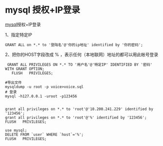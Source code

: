 # mysql 授权+IP登录

[mysql](http://www.2cto.com/database/MySQL/)授权+IP登录

1、指定特定IP

```
GRANT ALL on *.* to '登陆名'@'你的ip地址' identified by '你的密码';
```

2、把你的HOST字段改成 % ，表示任何（本地联网）地址的都可以用此帐号登录

```mysql
 GRANT ALL PRIVILEGES ON *.* TO '用户名'@'特定IP' IDENTIFIED BY '密码' WITH GRANT OPTION; 
   FLUSH   PRIVILEGES;

#导出文件
mysqldump -u root -p voice>voice.sql
# 登录
mysql -h127.0.0.1 -uroot -p123456


grant all privileges on *.* to 'root'@'10.200.241.229' identified by '123456';
grant all privileges on *.* to 'root'@'%' identified by '123456';
FLUSH   PRIVILEGES;

use mysql; 
DELETE FROM `user` WHERE `host`='%';
FLUSH   PRIVILEGES;
```

